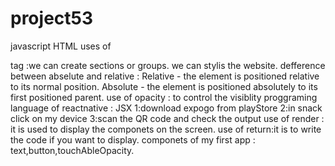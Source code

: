 # project53
javascript
HTML
uses of <div> tag :we can create sections or groups. we can stylis the website.
defference between abselute and relative : Relative - the element is positioned relative to its normal position. Absolute - the element is positioned absolutely to its first positioned parent.
  use of opacity : to control the visiblity
  proggraming language of reactnative : JSX
  1:download expogo from playStore
  2:in snack click on my device
  3:scan the QR code and check the output
  use of render : it is used to display the componets on the screen.
  use of return:it is to write the code if you want to display.
  componets of my first app : text,button,touchAbleOpacity.
